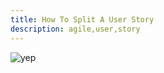 ```yaml
---
title: How To Split A User Story
description: agile,user,story
---
```


![yep]({{site.baseurl}}/images/how-to-split-a-user-story.png)
